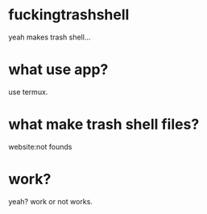 # fuckingtrashshell
yeah makes trash shell...

# what use app?
use termux.

# what make trash shell files?
website:not founds

# work?
yeah? work or not works.
